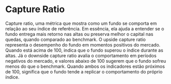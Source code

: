 # Capture Ratio
Capture ratio, uma métrica que mostra como um fundo se comporta em relação ao seu índice de referência. 
Em essência, ela ajuda a entender se o fundo entrega mais retorno nas altas ou preserva melhor o capital nas quedas, quando comparado ao benchmark. O upside capture ratio representa o desempenho do fundo em momentos positivos do mercado. Quando está acima de 100, indica que o fundo superou o índice durante as altas. Já o downside capture ratio avalia o comportamento em períodos negativos do mercado, e valores abaixo de 100 sugerem que o fundo sofreu menos do que o benchmark. Quando ambos os indicadores estão próximos de 100, significa que o fundo tende a replicar o comportamento do próprio índice.
